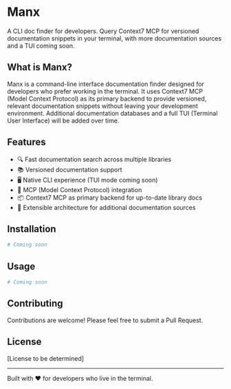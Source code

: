 # Manx

A CLI doc finder for developers. Query Context7 MCP for versioned documentation snippets in your terminal, with more documentation sources and a TUI coming soon.

## What is Manx?

Manx is a command-line interface documentation finder designed for developers who prefer working in the terminal. It uses Context7 MCP (Model Context Protocol) as its primary backend to provide versioned, relevant documentation snippets without leaving your development environment. Additional documentation databases and a full TUI (Terminal User Interface) will be added over time.

## Features

- 🔍 Fast documentation search across multiple libraries
- 📚 Versioned documentation support
- 🖥️ Native CLI experience (TUI mode coming soon)
- 🔌 MCP (Model Context Protocol) integration
- 📦 Context7 MCP as primary backend for up-to-date library docs
- 🚀 Extensible architecture for additional documentation sources

## Installation

```bash
# Coming soon
```

## Usage

```bash
# Coming soon
```

## Contributing

Contributions are welcome! Please feel free to submit a Pull Request.

## License

[License to be determined]

---

Built with ❤️ for developers who live in the terminal.